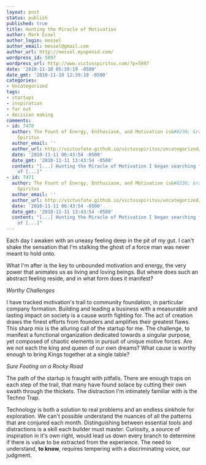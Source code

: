 ```yaml
---
layout: post
status: publish
published: true
title: Hunting the Miracle of Motivation
author: Mark Essel
author_login: messel
author_email: messel@gmail.com
author_url: http://messel.myopenid.com/
wordpress_id: 5897
wordpress_url: http://www.victusspiritus.com/?p=5897
date: '2010-11-10 05:39:19 -0500'
date_gmt: '2010-11-10 12:39:19 -0500'
categories:
- Uncategorized
tags:
- startups
- inspiration
- far out
- decision making
comments:
- id: 7470
  author: The Fount of Energy, Enthusiasm, and Motivation is&#8230; &raquo; Victus
    Spiritus
  author_email: ''
  author_url: http://victusfate.github.io/victusspiritus/uncategorized/2010/11/11/the-fount-of-energy-enthusiasm-and-motivation-is/
  date: '2010-11-11 06:43:54 -0500'
  date_gmt: '2010-11-11 13:43:54 -0500'
  content: "[...] Hunting the Miracle of Motivation I began searching for the origin
    of [...]"
- id: 7471
  author: The Fount of Energy, Enthusiasm, and Motivation is&#8230; &raquo; Victus
    Spiritus
  author_email: ''
  author_url: http://victusfate.github.io/victusspiritus/uncategorized/2010/11/11/the-fount-of-energy-enthusiasm-and-motivation-is/
  date: '2010-11-11 06:43:54 -0500'
  date_gmt: '2010-11-11 13:43:54 -0500'
  content: "[...] Hunting the Miracle of Motivation I began searching for the origin
    of [...]"
---
```

<p>Each day I awaken with an uneasy feeling deep in the pit of my gut. I can't shake the sensation that I'm stalking the ghost of a force man was never meant to hold onto. </p>
<p>What I'm after is the key to unbounded motivation and energy, the very power that animates us as living and loving beings. But where does such an abstract feeling reside, and in what form does it manifest?</p>
<p><I>Worthy Challenges</I></p>
<p>I have tracked motivation's trail to community foundation, in particular company formation. Building and leading a business with a measurable and lasting impact on society is a cause worth fighting for. The act of creation draws the finest efforts from founders and amplifies their greatest flaws. This sharp mix is the alluring call of the startup for me. The challenge, to manifest a functional organization dedicated towards a singular purpose, yet composed of chaotic elements in pursuit of unique motive forces. Are we not each the king and queen of our own dreams? What cause is worthy enough to bring Kings together at a single table?</p>
<p><I>Sure Footing on a Rocky Road</I></p>
<p>The path of the startup is fraught with pitfalls. There are enough traps on each step of the trail, that many have found solace by cutting their own swath through the thickets. The distraction I'm intimately familiar with is the Techno Trap.</p>
<p>Technology is both a solution to real problems and an endless sinkhole for exploration. We can't possible understand the nuances of all the patterns that are conjured each month. Distinguishing between essential tools and distractions is a skill each builder must master. Curiosity, a source of inspiration in it's own right, would lead us down every branch to determine if there is value to be extracted from the experience. The need to understand, <strong>to know</strong>, requires tempering with a discriminating voice, our judgment.</p>

